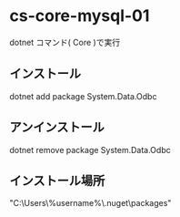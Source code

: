 # cs-core-mysql-01
dotnet コマンド( Core )で実行

## インストール
dotnet add package System.Data.Odbc

## アンインストール
dotnet remove package System.Data.Odbc

## インストール場所
"C:\Users\\%username%\\.nuget\packages"
